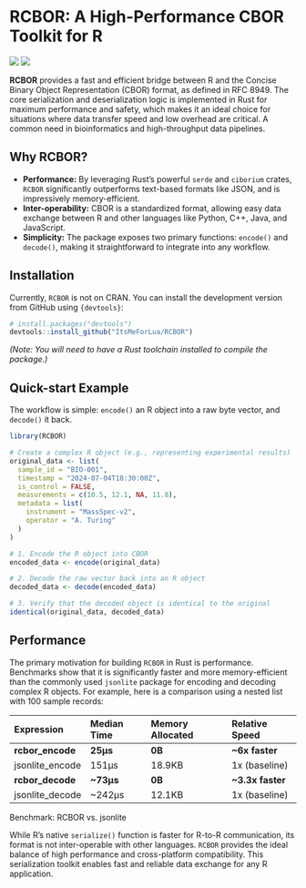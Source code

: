 
<!-- README.md is generated from README.Rmd. Please edit that file -->

# RCBOR: A High-Performance CBOR Toolkit for R

[![](https://img.shields.io/badge/lifecycle-experimental-orange.svg)](https://lifecycle.r-lib.org/articles/stages.html#experimental)
![](https://img.shields.io/badge/Built%20with-Rust-blue.svg)

**RCBOR** provides a fast and efficient bridge between R and the Concise
Binary Object Representation (CBOR) format, as defined in RFC 8949. The
core serialization and deserialization logic is implemented in Rust for
maximum performance and safety, which makes it an ideal choice for
situations where data transfer speed and low overhead are critical. A
common need in bioinformatics and high-throughput data pipelines.

## Why RCBOR?

- **Performance:** By leveraging Rust’s powerful `serde` and `ciborium`
  crates, `RCBOR` significantly outperforms text-based formats like
  JSON, and is impressively memory-efficient.
- **Inter-operability:** CBOR is a standardized format, allowing easy
  data exchange between R and other languages like Python, C++, Java,
  and JavaScript.
- **Simplicity:** The package exposes two primary functions: `encode()`
  and `decode()`, making it straightforward to integrate into any
  workflow.

## Installation

Currently, `RCBOR` is not on CRAN. You can install the development
version from GitHub using `{devtools}`:

``` r
# install.packages("devtools")
devtools::install_github("ItsMeForLua/RCBOR")
```

*(Note: You will need to have a Rust toolchain installed to compile the
package.)*

## Quick-start Example

The workflow is simple: `encode()` an R object into a raw byte vector,
and `decode()` it back.

``` r
library(RCBOR)

# Create a complex R object (e.g., representing experimental results)
original_data <- list(
  sample_id = "BIO-001",
  timestamp = "2024-07-04T18:30:00Z",
  is_control = FALSE,
  measurements = c(10.5, 12.1, NA, 11.8),
  metadata = list(
    instrument = "MassSpec-v2",
    operator = "A. Turing"
  )
)

# 1. Encode the R object into CBOR
encoded_data <- encode(original_data)

# 2. Decode the raw vector back into an R object
decoded_data <- decode(encoded_data)

# 3. Verify that the decoded object is identical to the original
identical(original_data, decoded_data)
```

## Performance

The primary motivation for building `RCBOR` in Rust is performance.
Benchmarks show that it is significantly faster and more
memory-efficient than the commonly used `jsonlite` package for encoding
and decoding complex R objects. For example, here is a comparison using
a nested list with 100 sample records:

| Expression       | Median Time | Memory Allocated | Relative Speed   |
|:-----------------|:------------|:-----------------|:-----------------|
| **rcbor_encode** | **25µs**    | **0B**           | **~6x faster**   |
| jsonlite_encode  | 151µs       | 18.9KB           | 1x (baseline)    |
| **rcbor_decode** | **~73µs**   | **0B**           | **~3.3x faster** |
| jsonlite_decode  | ~242µs      | 12.1KB           | 1x (baseline)    |

Benchmark: RCBOR vs. jsonlite

While R’s native `serialize()` function is faster for R-to-R
communication, its format is not inter-operable with other languages.
`RCBOR` provides the ideal balance of high performance and
cross-platform compatibility. This serialization toolkit enables fast
and reliable data exchange for any R application.
